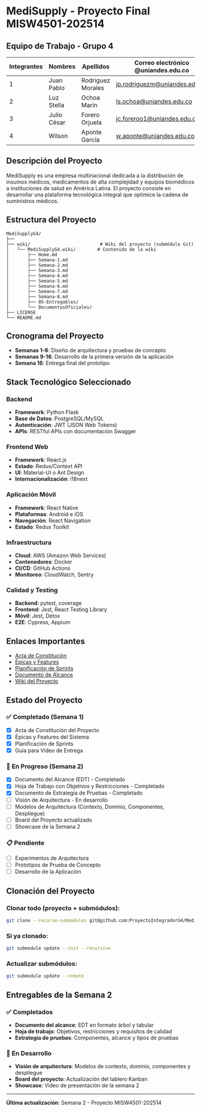 # MediSupply - Proyecto Final MISW4501-202514

## Equipo de Trabajo - Grupo 4

| Integrantes	| Nombres	| Apellidos	| Correo electrónico @uniandes.edu.co |
|---|---|---|---|
| 1	| Juan Pablo	| Rodriguez Morales	| jp.rodriguezm@uniandes.edu.co| 
| 2 |	Luz Stella | 	Ochoa Marin	| ls.ochoa@uniandes.edu.co|
| 3 |	Julio César	| Forero Orjuela	| jc.foreroo1@uniandes.edu.co|
| 4 |	Wilson	| Aponte García	| w.aponte@uniandes.edu.co|

## Descripción del Proyecto

MediSupply es una empresa multinacional dedicada a la distribución de insumos médicos, medicamentos de alta complejidad y equipos biomédicos a instituciones de salud en América Latina. El proyecto consiste en desarrollar una plataforma tecnológica integral que optimice la cadena de suministros médicos.

## Estructura del Proyecto

```
MediSupplyG4/
├── 
├── wiki/                          # Wiki del proyecto (submódulo Git)
│   └── MediSupplyG4.wiki/        # Contenido de la wiki
│       ├── Home.md
│       ├── Semana-1.md
│       ├── Semana-2.md
│       ├── Semana-3.md
│       ├── Semana-4.md
│       ├── Semana-5.md
│       ├── Semana-6.md
│       ├── Semana-7.md
│       ├── Semana-8.md
│       ├── 05-Entregables/
│       └── DocumentosOficiales/
├── LICENSE
└── README.md
```

## Cronograma del Proyecto

- **Semanas 1-8**: Diseño de arquitectura y pruebas de concepto
- **Semanas 9-16**: Desarrollo de la primera versión de la aplicación
- **Semana 16**: Entrega final del prototipo

## Stack Tecnológico Seleccionado

### Backend
- **Framework**: Python Flask
- **Base de Datos**: PostgreSQL/MySQL
- **Autenticación**: JWT (JSON Web Tokens)
- **APIs**: RESTful APIs con documentación Swagger

### Frontend Web
- **Framework**: React.js
- **Estado**: Redux/Context API
- **UI**: Material-UI o Ant Design
- **Internacionalización**: i18next

### Aplicación Móvil
- **Framework**: React Native
- **Plataformas**: Android e iOS
- **Navegación**: React Navigation
- **Estado**: Redux Toolkit

### Infraestructura
- **Cloud**: AWS (Amazon Web Services)
- **Contenedores**: Docker
- **CI/CD**: GitHub Actions
- **Monitoreo**: CloudWatch, Sentry

### Calidad y Testing
- **Backend**: pytest, coverage
- **Frontend**: Jest, React Testing Library
- **Móvil**: Jest, Detox
- **E2E**: Cypress, Appium

## Enlaces Importantes

- [Acta de Constitución](./DocumentacionProyecto/01-Planificacion/01-Acta-Constitucion.md)
- [Épicas y Features](./DocumentacionProyecto/01-Planificacion/02-Epicas-Features.md)
- [Planificación de Sprints](./DocumentacionProyecto/01-Planificacion/03-Planificacion-Sprints.md)
- [Documento de Alcance](./DocumentacionProyecto/02-Arquitectura/01-Documento-Alcance.md)
- [Wiki del Proyecto](./wiki/MediSupplyG4.wiki/Home.md)

## Estado del Proyecto

### ✅ Completado (Semana 1)
- [x] Acta de Constitución del Proyecto
- [x] Épicas y Features del Sistema
- [x] Planificación de Sprints
- [x] Guía para Video de Entrega

### 🔄 En Progreso (Semana 2)
- [x] Documento del Alcance (EDT) - Completado
- [x] Hoja de Trabajo con Objetivos y Restricciones - Completado
- [x] Documento de Estrategia de Pruebas - Completado
- [ ] Visión de Arquitectura - En desarrollo
- [ ] Modelos de Arquitectura (Contexto, Dominio, Componentes, Despliegue)
- [ ] Board del Proyecto actualizado
- [ ] Showcase de la Semana 2

### 📋 Pendiente
- [ ] Experimentos de Arquitectura
- [ ] Prototipos de Prueba de Concepto
- [ ] Desarrollo de la Aplicación

## Clonación del Proyecto

### Clonar todo (proyecto + submódulos):
```bash
git clone --recurse-submodules git@github.com:ProyectoIntegradorG4/MediSupplyG4.git
```

### Si ya clonado:
```bash
git submodule update --init --recursive
```

### Actualizar submódulos:
```bash
git submodule update --remote
```

## Entregables de la Semana 2

### ✅ Completados
- **Documento del alcance**: EDT en formato árbol y tabular
- **Hoja de trabajo**: Objetivos, restricciones y requisitos de calidad
- **Estrategia de pruebas**: Componentes, alcance y tipos de pruebas

### 🔄 En Desarrollo
- **Visión de arquitectura**: Modelos de contexto, dominio, componentes y despliegue
- **Board del proyecto**: Actualización del tablero Kanban
- **Showcase**: Video de presentación de la semana 2

---

**Última actualización**: Semana 2 - Proyecto MISW4501-202514



